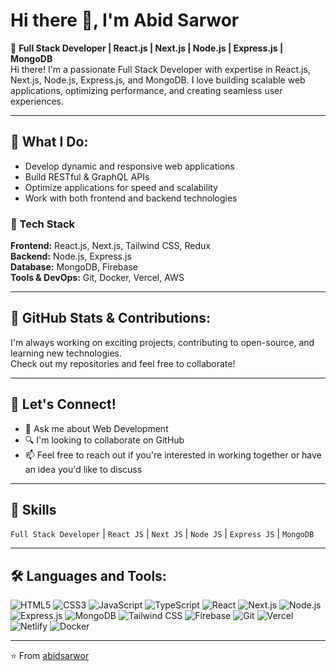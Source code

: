 # Hi there 👋, I'm Abid Sarwor



🚀 **Full Stack Developer | React.js | Next.js | Node.js | Express.js | MongoDB**  
Hi there! I'm a passionate Full Stack Developer with expertise in React.js, Next.js, Node.js, Express.js, and MongoDB. I love building scalable web applications, optimizing performance, and creating seamless user experiences.

---

## 💼 What I Do:

- Develop dynamic and responsive web applications  
- Build RESTful & GraphQL APIs  
- Optimize applications for speed and scalability  
- Work with both frontend and backend technologies  

### 🧰 Tech Stack  
**Frontend:** React.js, Next.js, Tailwind CSS, Redux  
**Backend:** Node.js, Express.js  
**Database:** MongoDB, Firebase  
**Tools & DevOps:** Git, Docker, Vercel, AWS  

---

## 🔗 GitHub Stats & Contributions:
I'm always working on exciting projects, contributing to open-source, and learning new technologies.  
Check out my repositories and feel free to collaborate!

---

## 🤝 Let's Connect!

- 💬 Ask me about Web Development  
- 🔍 I'm looking to collaborate on GitHub  
- 📫 Feel free to reach out if you're interested in working together or have an idea you'd like to discuss

---

## 🧠 Skills
`Full Stack Developer` | `React JS` | `Next JS` | `Node JS` | `Express JS` | `MongoDB`

---

## 🛠️ Languages and Tools:
![HTML5](https://img.shields.io/badge/-HTML5-E34F26?style=flat&logo=html5&logoColor=white)
![CSS3](https://img.shields.io/badge/-CSS3-1572B6?style=flat&logo=css3)
![JavaScript](https://img.shields.io/badge/-JavaScript-black?style=flat&logo=javascript)
![TypeScript](https://img.shields.io/badge/-TypeScript-007ACC?style=flat&logo=typescript)
![React](https://img.shields.io/badge/-React-black?style=flat&logo=react)
![Next.js](https://img.shields.io/badge/-Next.js-black?style=flat&logo=next.js)
![Node.js](https://img.shields.io/badge/-Node.js-black?style=flat&logo=node.js)
![Express.js](https://img.shields.io/badge/-Express.js-000000?style=flat&logo=express)
![MongoDB](https://img.shields.io/badge/-MongoDB-black?style=flat&logo=mongodb)
![Tailwind CSS](https://img.shields.io/badge/-TailwindCSS-38B2AC?style=flat&logo=tailwind-css)
![Firebase](https://img.shields.io/badge/-Firebase-FFCA28?style=flat&logo=firebase)
![Git](https://img.shields.io/badge/-Git-F05032?style=flat&logo=git)
![Vercel](https://img.shields.io/badge/-Vercel-000000?style=flat&logo=vercel)
![Netlify](https://img.shields.io/badge/-Netlify-00C7B7?style=flat&logo=netlify)
![Docker](https://img.shields.io/badge/-Docker-2496ED?style=flat&logo=docker)

---

⭐️ From [abidsarwor](https://github.com/abidsarwor)
